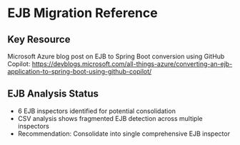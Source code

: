 # EJB Migration Reference

## Key Resource
Microsoft Azure blog post on EJB to Spring Boot conversion using GitHub Copilot:
https://devblogs.microsoft.com/all-things-azure/converting-an-ejb-application-to-spring-boot-using-github-copilot/

## EJB Analysis Status
- 6 EJB inspectors identified for potential consolidation
- CSV analysis shows fragmented EJB detection across multiple inspectors
- Recommendation: Consolidate into single comprehensive EJB inspector